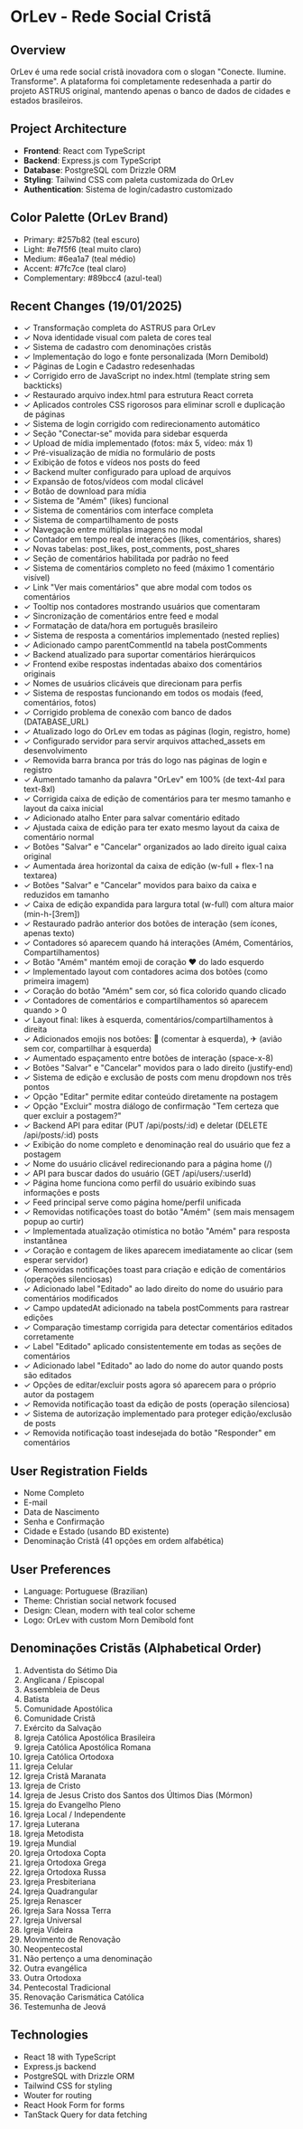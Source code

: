 # OrLev - Rede Social Cristã

## Overview
OrLev é uma rede social cristã inovadora com o slogan "Conecte. Ilumine. Transforme". A plataforma foi completamente redesenhada a partir do projeto ASTRUS original, mantendo apenas o banco de dados de cidades e estados brasileiros.

## Project Architecture
- **Frontend**: React com TypeScript
- **Backend**: Express.js com TypeScript
- **Database**: PostgreSQL com Drizzle ORM
- **Styling**: Tailwind CSS com paleta customizada do OrLev
- **Authentication**: Sistema de login/cadastro customizado

## Color Palette (OrLev Brand)
- Primary: #257b82 (teal escuro)
- Light: #e7f5f6 (teal muito claro)  
- Medium: #6ea1a7 (teal médio)
- Accent: #7fc7ce (teal claro)
- Complementary: #89bcc4 (azul-teal)

## Recent Changes (19/01/2025)
- ✓ Transformação completa do ASTRUS para OrLev
- ✓ Nova identidade visual com paleta de cores teal
- ✓ Sistema de cadastro com denominações cristãs
- ✓ Implementação do logo e fonte personalizada (Morn Demibold)
- ✓ Páginas de Login e Cadastro redesenhadas
- ✓ Corrigido erro de JavaScript no index.html (template string sem backticks)
- ✓ Restaurado arquivo index.html para estrutura React correta
- ✓ Aplicados controles CSS rigorosos para eliminar scroll e duplicação de páginas
- ✓ Sistema de login corrigido com redirecionamento automático
- ✓ Seção "Conectar-se" movida para sidebar esquerda
- ✓ Upload de mídia implementado (fotos: máx 5, vídeo: máx 1)
- ✓ Pré-visualização de mídia no formulário de posts
- ✓ Exibição de fotos e vídeos nos posts do feed
- ✓ Backend multer configurado para upload de arquivos
- ✓ Expansão de fotos/vídeos com modal clicável
- ✓ Botão de download para mídia
- ✓ Sistema de "Amém" (likes) funcional
- ✓ Sistema de comentários com interface completa
- ✓ Sistema de compartilhamento de posts
- ✓ Navegação entre múltiplas imagens no modal
- ✓ Contador em tempo real de interações (likes, comentários, shares)
- ✓ Novas tabelas: post_likes, post_comments, post_shares
- ✓ Seção de comentários habilitada por padrão no feed
- ✓ Sistema de comentários completo no feed (máximo 1 comentário visível)
- ✓ Link "Ver mais comentários" que abre modal com todos os comentários
- ✓ Tooltip nos contadores mostrando usuários que comentaram
- ✓ Sincronização de comentários entre feed e modal
- ✓ Formatação de data/hora em português brasileiro
- ✓ Sistema de resposta a comentários implementado (nested replies)
- ✓ Adicionado campo parentCommentId na tabela postComments
- ✓ Backend atualizado para suportar comentários hierárquicos
- ✓ Frontend exibe respostas indentadas abaixo dos comentários originais
- ✓ Nomes de usuários clicáveis que direcionam para perfis
- ✓ Sistema de respostas funcionando em todos os modais (feed, comentários, fotos)
- ✓ Corrigido problema de conexão com banco de dados (DATABASE_URL)
- ✓ Atualizado logo do OrLev em todas as páginas (login, registro, home)
- ✓ Configurado servidor para servir arquivos attached_assets em desenvolvimento
- ✓ Removida barra branca por trás do logo nas páginas de login e registro
- ✓ Aumentado tamanho da palavra "OrLev" em 100% (de text-4xl para text-8xl)
- ✓ Corrigida caixa de edição de comentários para ter mesmo tamanho e layout da caixa inicial
- ✓ Adicionado atalho Enter para salvar comentário editado
- ✓ Ajustada caixa de edição para ter exato mesmo layout da caixa de comentário normal
- ✓ Botões "Salvar" e "Cancelar" organizados ao lado direito igual caixa original
- ✓ Aumentada área horizontal da caixa de edição (w-full + flex-1 na textarea)
- ✓ Botões "Salvar" e "Cancelar" movidos para baixo da caixa e reduzidos em tamanho
- ✓ Caixa de edição expandida para largura total (w-full) com altura maior (min-h-[3rem])
- ✓ Restaurado padrão anterior dos botões de interação (sem ícones, apenas texto)
- ✓ Contadores só aparecem quando há interações (Amém, Comentários, Compartilhamentos)
- ✓ Botão "Amém" mantém emoji de coração ❤️ do lado esquerdo
- ✓ Implementado layout com contadores acima dos botões (como primeira imagem)
- ✓ Coração do botão "Amém" sem cor, só fica colorido quando clicado
- ✓ Contadores de comentários e compartilhamentos só aparecem quando > 0
- ✓ Layout final: likes à esquerda, comentários/compartilhamentos à direita
- ✓ Adicionados emojis nos botões: 💬 (comentar à esquerda), ✈ (avião sem cor, compartilhar à esquerda)
- ✓ Aumentado espaçamento entre botões de interação (space-x-8)
- ✓ Botões "Salvar" e "Cancelar" movidos para o lado direito (justify-end)
- ✓ Sistema de edição e exclusão de posts com menu dropdown nos três pontos
- ✓ Opção "Editar" permite editar conteúdo diretamente na postagem
- ✓ Opção "Excluir" mostra diálogo de confirmação "Tem certeza que quer excluir a postagem?"
- ✓ Backend API para editar (PUT /api/posts/:id) e deletar (DELETE /api/posts/:id) posts
- ✓ Exibição do nome completo e denominação real do usuário que fez a postagem
- ✓ Nome do usuário clicável redirecionando para a página home (/)
- ✓ API para buscar dados do usuário (GET /api/users/:userId) 
- ✓ Página home funciona como perfil do usuário exibindo suas informações e posts
- ✓ Feed principal serve como página home/perfil unificada
- ✓ Removidas notificações toast do botão "Amém" (sem mais mensagem popup ao curtir)
- ✓ Implementada atualização otimística no botão "Amém" para resposta instantânea
- ✓ Coração e contagem de likes aparecem imediatamente ao clicar (sem esperar servidor)
- ✓ Removidas notificações toast para criação e edição de comentários (operações silenciosas)
- ✓ Adicionado label "Editado" ao lado direito do nome do usuário para comentários modificados
- ✓ Campo updatedAt adicionado na tabela postComments para rastrear edições
- ✓ Comparação timestamp corrigida para detectar comentários editados corretamente
- ✓ Label "Editado" aplicado consistentemente em todas as seções de comentários
- ✓ Adicionado label "Editado" ao lado do nome do autor quando posts são editados
- ✓ Opções de editar/excluir posts agora só aparecem para o próprio autor da postagem
- ✓ Removida notificação toast da edição de posts (operação silenciosa)
- ✓ Sistema de autorização implementado para proteger edição/exclusão de posts
- ✓ Removida notificação toast indesejada do botão "Responder" em comentários

## User Registration Fields
- Nome Completo
- E-mail
- Data de Nascimento  
- Senha e Confirmação
- Cidade e Estado (usando BD existente)
- Denominação Cristã (41 opções em ordem alfabética)

## User Preferences
- Language: Portuguese (Brazilian)
- Theme: Christian social network focused
- Design: Clean, modern with teal color scheme
- Logo: OrLev with custom Morn Demibold font

## Denominações Cristãs (Alphabetical Order)
1. Adventista do Sétimo Dia
2. Anglicana / Episcopal
3. Assembleia de Deus
4. Batista
5. Comunidade Apostólica
6. Comunidade Cristã
7. Exército da Salvação
8. Igreja Católica Apostólica Brasileira
9. Igreja Católica Apostólica Romana
10. Igreja Católica Ortodoxa
11. Igreja Celular
12. Igreja Cristã Maranata
13. Igreja de Cristo
14. Igreja de Jesus Cristo dos Santos dos Últimos Dias (Mórmon)
15. Igreja do Evangelho Pleno
16. Igreja Local / Independente
17. Igreja Luterana
18. Igreja Metodista
19. Igreja Mundial
20. Igreja Ortodoxa Copta
21. Igreja Ortodoxa Grega
22. Igreja Ortodoxa Russa
23. Igreja Presbiteriana
24. Igreja Quadrangular
25. Igreja Renascer
26. Igreja Sara Nossa Terra
27. Igreja Universal
28. Igreja Videira
29. Movimento de Renovação
30. Neopentecostal
31. Não pertenço a uma denominação
32. Outra evangélica
33. Outra Ortodoxa
34. Pentecostal Tradicional
35. Renovação Carismática Católica
36. Testemunha de Jeová

## Technologies
- React 18 with TypeScript
- Express.js backend
- PostgreSQL with Drizzle ORM
- Tailwind CSS for styling
- Wouter for routing
- React Hook Form for forms
- TanStack Query for data fetching